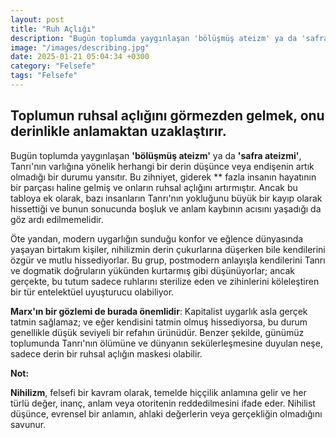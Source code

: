 ```yaml
---
layout: post
title: "Ruh Açlığı"
description: "Bugün toplumda yaygınlaşan 'bölüşmüş ateizm' ya da 'safra ateizmi', Tanrı'nın varlığına yönelik herhangi bir derin düşünce veya endişenin artık olmadığı bir durumu yansıtır. "
image: "/images/describing.jpg"
date: 2025-01-21 05:04:34 +0300
category: "Felsefe"
tags: "Felsefe"
---
```


## Toplumun ruhsal açlığını görmezden gelmek, onu derinlikle anlamaktan uzaklaştırır.  


Bugün toplumda yaygınlaşan **'bölüşmüş ateizm'** ya da **'safra ateizmi'**, Tanrı'nın varlığına yönelik herhangi bir derin düşünce veya endişenin artık olmadığı bir durumu yansıtır. Bu zihniyet, giderek ** fazla insanın hayatının bir parçası haline gelmiş ve onların ruhsal açlığını artırmıştır. Ancak bu tabloya ek olarak, bazı insanların Tanrı'nın yokluğunu büyük bir kayıp olarak hissettiği ve bunun sonucunda boşluk ve anlam kaybının acısını yaşadığı da göz ardı edilmemelidir.

Öte yandan, modern uygarlığın sunduğu konfor ve eğlence dünyasında yaşayan birtakım kişiler, nihilizmin derin çukurlarına düşerken bile kendilerini özgür ve mutlu hissediyorlar. Bu grup, postmodern anlayışla kendilerini Tanrı ve dogmatik doğruların yükünden kurtarmış gibi düşünüyorlar; ancak gerçekte, bu tutum sadece ruhlarını sterilize eden ve zihinlerini köleleştiren bir tür entelektüel uyuşturucu olabiliyor.

**Marx'ın bir gözlemi de burada önemlidir**: Kapitalist uygarlık asla gerçek tatmin sağlamaz; ve eğer kendisini tatmin olmuş hissediyorsa, bu durum genellikle düşük seviyeli bir refahın ürünüdür. Benzer şekilde, günümüz toplumunda Tanrı'nın ölümüne ve dünyanın sekülerleşmesine duyulan neşe, sadece derin bir ruhsal açlığın maskesi olabilir.

**Not:**

**Nihilizm**, felsefi bir kavram olarak, temelde hiççilik anlamına gelir ve her türlü değer, inanç, anlam veya otoritenin reddedilmesini ifade eder. Nihilist düşünce, evrensel bir anlamın, ahlaki değerlerin veya gerçekliğin olmadığını savunur.

